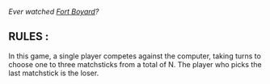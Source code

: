 *Ever watched [Fort Boyard](https://en.wikipedia.org/wiki/Fort_Boyard_(game_show))?*

## RULES :

In this game, a single player competes against the computer, taking turns to choose one to three matchsticks from a total of N. The player who picks the last matchstick is the loser.